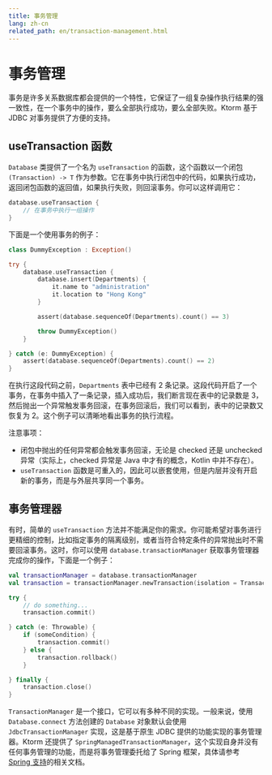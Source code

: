 ```yaml
---
title: 事务管理
lang: zh-cn
related_path: en/transaction-management.html
---
```


# 事务管理

事务是许多关系数据库都会提供的一个特性，它保证了一组复杂操作执行结果的强一致性，在一个事务中的操作，要么全部执行成功，要么全部失败。Ktorm 基于 JDBC 对事务提供了方便的支持。

## useTransaction 函数

`Database` 类提供了一个名为 `useTransaction` 的函数，这个函数以一个闭包 `(Transaction) -> T` 作为参数。它在事务中执行闭包中的代码，如果执行成功，返回闭包函数的返回值，如果执行失败，则回滚事务。你可以这样调用它：

```kotlin
database.useTransaction { 
    // 在事务中执行一组操作
}
```

下面是一个使用事务的例子：

```kotlin
class DummyException : Exception()

try {
    database.useTransaction {
        database.insert(Departments) {
            it.name to "administration"
            it.location to "Hong Kong"
        }

        assert(database.sequenceOf(Departments).count() == 3)

        throw DummyException()
    }

} catch (e: DummyException) {
    assert(database.sequenceOf(Departments).count() == 2)
}
```

在执行这段代码之前，`Departments` 表中已经有 2 条记录。这段代码开启了一个事务，在事务中插入了一条记录，插入成功后，我们断言现在表中的记录数是 3，然后抛出一个异常触发事务回滚，在事务回滚后，我们可以看到，表中的记录数又恢复为 2。这个例子可以清晰地看出事务的执行流程。

注意事项：

- 闭包中抛出的任何异常都会触发事务回滚，无论是 checked 还是 unchecked 异常（实际上，checked 异常是 Java 中才有的概念，Kotlin 中并不存在）。
- `useTransaction` 函数是可重入的，因此可以嵌套使用，但是内层并没有开启新的事务，而是与外层共享同一个事务。

## 事务管理器

有时，简单的 `useTransaction` 方法并不能满足你的需求。你可能希望对事务进行更精细的控制，比如指定事务的隔离级别，或者当符合特定条件的异常抛出时不需要回滚事务。这时，你可以使用 `database.transactionManager` 获取事务管理器完成你的操作，下面是一个例子：

```kotlin
val transactionManager = database.transactionManager
val transaction = transactionManager.newTransaction(isolation = TransactionIsolation.READ_COMMITTED)

try {
    // do something...
    transaction.commit()

} catch (e: Throwable) {
    if (someCondition) {
        transaction.commit()
    } else {
        transaction.rollback()
    }

} finally {
    transaction.close()
}
```

`TransactionManager` 是一个接口，它可以有多种不同的实现。一般来说，使用 `Database.connect` 方法创建的 `Database` 对象默认会使用 `JdbcTransactionManager` 实现，这是基于原生 JDBC 提供的功能实现的事务管理器。Ktorm 还提供了 `SpringManagedTransactionManager`，这个实现自身并没有任何事务管理的功能，而是将事务管理委托给了 Spring 框架，具体请参考 [Spring 支持](./spring-support.html)的相关文档。 


